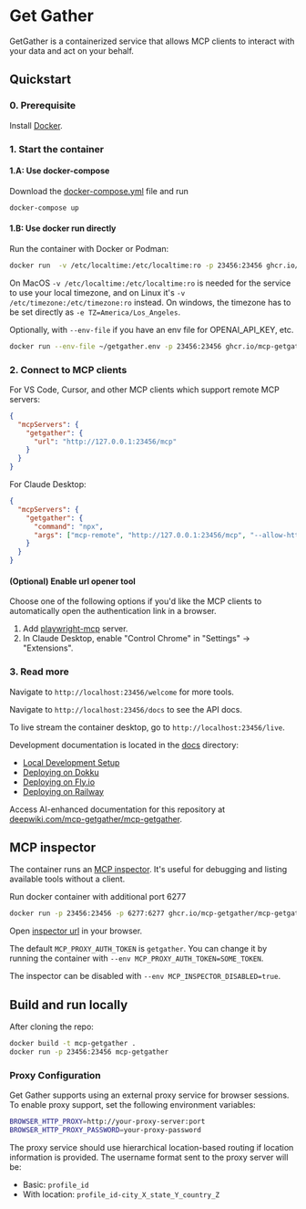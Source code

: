 # Get Gather

GetGather is a containerized service that allows MCP clients to interact with your data and act on your behalf.

## Quickstart

### 0. Prerequisite

Install [Docker](https://www.docker.com/products/docker-desktop/).

### 1. Start the container

#### 1.A: Use docker-compose

Download the [docker-compose.yml](https://github.com/mcp-getgather/mcp-getgather/blob/main/docker-compose.yml) file and run

```bash
docker-compose up
```

#### 1.B: Use docker run directly

Run the container with Docker or Podman:

```bash
docker run  -v /etc/localtime:/etc/localtime:ro -p 23456:23456 ghcr.io/mcp-getgather/mcp-getgather
```

On MacOS `-v /etc/localtime:/etc/localtime:ro` is needed for the service to use your local timezone,
and on Linux it's `-v /etc/timezone:/etc/timezone:ro` instead.
On windows, the timezone has to be set directly as `-e TZ=America/Los_Angeles`.

Optionally, with `--env-file` if you have an env file for OPENAI_API_KEY, etc.

```bash
docker run --env-file ~/getgather.env -p 23456:23456 ghcr.io/mcp-getgather/mcp-getgather
```

### 2. Connect to MCP clients

For VS Code, Cursor, and other MCP clients which support remote MCP servers:

```json
{
  "mcpServers": {
    "getgather": {
      "url": "http://127.0.0.1:23456/mcp"
    }
  }
}
```

For Claude Desktop:

```json
{
  "mcpServers": {
    "getgather": {
      "command": "npx",
      "args": ["mcp-remote", "http://127.0.0.1:23456/mcp", "--allow-http"]
    }
  }
}
```

#### (Optional) Enable url opener tool

Choose one of the following options if you'd like the MCP clients to automatically open the authentication link in a browser.

1. Add [playwright-mcp](https://github.com/microsoft/playwright-mcp/) server.
2. In Claude Desktop, enable "Control Chrome" in "Settings" -> "Extensions".

### 3. Read more

Navigate to `http://localhost:23456/welcome` for more tools.

Navigate to `http://localhost:23456/docs` to see the API docs.

To live stream the container desktop, go to `http://localhost:23456/live`.

Development documentation is located in the [docs](./docs) directory:

- [Local Development Setup](./docs/local-development.md)
- [Deploying on Dokku](./docs/deploy_dokku.md)
- [Deploying on Fly.io](./docs/deploy_fly.md)
- [Deploying on Railway](./docs/deploy_railway.md)

Access AI-enhanced documentation for this repository at [deepwiki.com/mcp-getgather/mcp-getgather](https://deepwiki.com/mcp-getgather/mcp-getgather).

## MCP inspector

The container runs an [MCP inspector](https://github.com/modelcontextprotocol/inspector). It's useful for debugging and listing available tools without a client.

Run docker container with additional port 6277

```bash
docker run -p 23456:23456 -p 6277:6277 ghcr.io/mcp-getgather/mcp-getgather
```

Open [inspector url](http://localhost:6274/?MCP_PROXY_AUTH_TOKEN=getgather&transport=streamable-http&serverUrl=http://localhost:23456/mcp) in your browser.

The default `MCP_PROXY_AUTH_TOKEN` is `getgather`. You can change it by running the container with `--env MCP_PROXY_AUTH_TOKEN=SOME_TOKEN`.

The inspector can be disabled with `--env MCP_INSPECTOR_DISABLED=true`.

## Build and run locally

After cloning the repo:

```bash
docker build -t mcp-getgather .
docker run -p 23456:23456 mcp-getgather
```

### Proxy Configuration

Get Gather supports using an external proxy service for browser sessions. To enable proxy support, set the following environment variables:

```bash
BROWSER_HTTP_PROXY=http://your-proxy-server:port
BROWSER_HTTP_PROXY_PASSWORD=your-proxy-password
```

The proxy service should use hierarchical location-based routing if location information is provided. The username format sent to the proxy server will be:

- Basic: `profile_id`
- With location: `profile_id-city_X_state_Y_country_Z`

